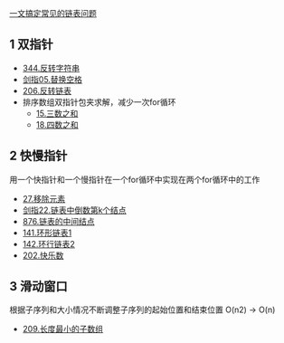 [一文搞定常见的链表问题](https://blog.csdn.net/waveleting/article/details/108991903)

## 1 双指针 
* [344.反转字符串](https://github.com/Yiming-Zuo/Diary-2021/blob/main/leetcode/344.反转字符串.cpp)
* [剑指05.替换空格](https://github.com/Yiming-Zuo/Diary-2021/blob/main/leetcode/剑指05.替换空格.cpp)
* [206.反转链表](https://github.com/Yiming-Zuo/Diary-2021/blob/main/leetcode/206.反转链表.cpp)
* 排序数组双指针包夹求解，减少一次for循环
    * [15.三数之和](https://github.com/Yiming-Zuo/Diary-2021/blob/main/leetcode/15.三数之和.cpp)
    * [18.四数之和](https://github.com/Yiming-Zuo/Diary-2021/blob/main/leetcode/15.四数之和.cpp)

## 2 快慢指针
用一个快指针和一个慢指针在一个for循环中实现在两个for循环中的工作
* [27.移除元素](https://github.com/Yiming-Zuo/Diary-2021/blob/main/leetcode/27.移除元素.cpp)
* [剑指22.链表中倒数第k个结点](https://github.com/Yiming-Zuo/Diary-2021/blob/main/leetcode/剑指22.链表中倒数第k个结点.cpp)
* [876.链表的中间结点](https://github.com/Yiming-Zuo/Diary-2021/blob/main/leetcode/876.链表的中间结点.cpp)
* [141.环形链表1](https://github.com/Yiming-Zuo/Diary-2021/blob/main/leetcode/141.环形链表1.cpp)
* [142.环行链表2](https://github.com/Yiming-Zuo/Diary-2021/blob/main/leetcode/142.环行链表2.cpp)
* [202.快乐数](https://github.com/Yiming-Zuo/Diary-2021/blob/main/leetcode/202.快乐数.cpp)

## 3 滑动窗口
根据子序列和大小情况不断调整子序列的起始位置和结束位置
O(n2) -> O(n)
* [209.长度最小的子数组](https://github.com/Yiming-Zuo/Diary-2021/blob/main/leetcode/209.长度最小的子数组.cpp)
